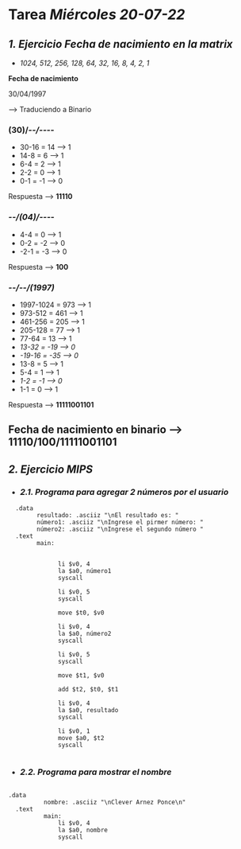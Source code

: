 # Tarea *Miércoles 20-07-22*

## *1. Ejercicio Fecha de nacimiento en la matrix*

- *1024, 512, 256, 128, 64, 32, 16, 8, 4, 2, 1*

**Fecha de nacimiento**

30/04/1997

--> Traduciendo a Binario

### **(30)**/*--/----*

- 30-16 = 14 --> 1
- 14-8 = 6 --> 1
- 6-4 = 2 --> 1
- 2-2 = 0 --> 1
- 0-1 = -1 --> 0 

Respuesta --> **11110**

### *--/**(04)**/----*

- 4-4 = 0 --> 1
- 0-2 = -2 --> 0
- -2-1 = -3 --> 0 

Respuesta --> **100**

### *--/--/**(1997)***
- 1997-1024 = 973 --> 1
- 973-512 = 461 --> 1
- 461-256 = 205 --> 1
- 205-128 = 77 --> 1
- 77-64 = 13 --> 1
- *13-32 = -19 --> 0*
- *-19-16 = -35 --> 0*
- 13-8 = 5 --> 1
- 5-4 = 1 --> 1
- *1-2 = -1 --> 0*
- 1-1 = 0 --> 1

Respuesta --> **11111001101**

## Fecha de nacimiento en binario --> 11110/100/11111001101

## *2. Ejercicio MIPS*

- ### *2.1. Programa para agregar 2 números por el usuario*

```assembly
  .data
        resultado: .asciiz "\nEl resultado es: "
        número1: .asciiz "\nIngrese el pirmer número: "
        número2: .asciiz "\nIngrese el segundo número "
  .text
        main:
             
            
              li $v0, 4
              la $a0, número1
              syscall

              li $v0, 5
              syscall
              
              move $t0, $v0

              li $v0, 4
              la $a0, número2
              syscall

              li $v0, 5
              syscall

              move $t1, $v0

              add $t2, $t0, $t1

              li $v0, 4
              la $a0, resultado
              syscall

              li $v0, 1
              move $a0, $t2
              syscall
              
```

- ### *2.2. Programa para mostrar el nombre*

```assembly

.data
	      nombre: .asciiz "\nClever Arnez Ponce\n"
  .text
	      main:
              li $v0, 4
              la $a0, nombre
              syscall

```
